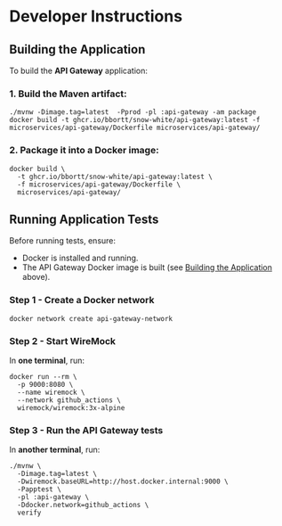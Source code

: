 # Developer Instructions

## Building the Application

To build the **API Gateway** application:

### 1. Build the Maven artifact:

```shell
./mvnw -Dimage.tag=latest  -Pprod -pl :api-gateway -am package
docker build -t ghcr.io/bbortt/snow-white/api-gateway:latest -f microservices/api-gateway/Dockerfile microservices/api-gateway/
```

### 2. Package it into a Docker image:

```shell
docker build \
  -t ghcr.io/bbortt/snow-white/api-gateway:latest \
  -f microservices/api-gateway/Dockerfile \
  microservices/api-gateway/
```

## Running Application Tests

Before running tests, ensure:

- Docker is installed and running.
- The API Gateway Docker image is built (see [Building the Application](#building-the-application) above).

### Step 1 - Create a Docker network

```shell
docker network create api-gateway-network
```

### Step 2 - Start WireMock

In **one terminal**, run:

```shell
docker run --rm \
  -p 9000:8080 \
  --name wiremock \
  --network github_actions \
  wiremock/wiremock:3x-alpine
```

### Step 3 - Run the API Gateway tests

In **another terminal**, run:

```shell
./mvnw \
  -Dimage.tag=latest \
  -Dwiremock.baseURL=http://host.docker.internal:9000 \
  -Papptest \
  -pl :api-gateway \
  -Ddocker.network=github_actions \
  verify
```
